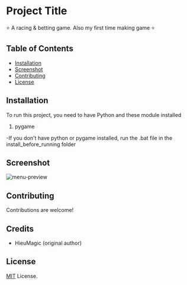# Project Title

⭐ A racing & betting game. Also my first time making game ⭐

## Table of Contents

- [Installation](#installation)
- [Screenshot](#screenshot)
- [Contributing](#contributing)
- [License](#license)

## Installation

To run this project, you need to have Python and these module installed

1. pygame

-If you don't have python or pygame installed, run the .bat file in the install_before_running folder

## Screenshot

![menu-preview](https://i.imgur.com/0sqB0v2.jpeg)

## Contributing

Contributions are welcome!

## Credits

- HieuMagic (original author)

## License

[MIT](LICENSE) License.
